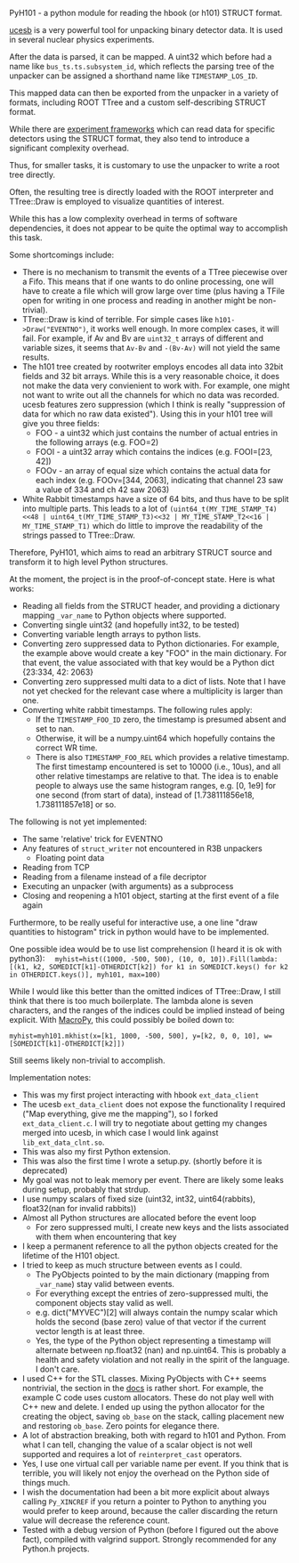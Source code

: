 PyH101 - a python module for reading the hbook (or h101) STRUCT format. 

[ucesb](https://fy.chalmers.se/~f96hajo/ucesb/) is a very powerful tool for unpacking binary detector data. It is used in several nuclear physics experiments. 

After the data is parsed, it can be mapped. A uint32 which before had a name like ``bus_ts.ts.subsystem_id``, which reflects the parsing tree of the unpacker can be assigned a shorthand name like ``TIMESTAMP_LOS_ID``. 

This mapped data can then be exported from the unpacker in a variety of formats, including ROOT TTree and a custom self-describing STRUCT format.

While there are [experiment frameworks](https://github.com/R3BRootGroup/R3BRoot) which can read data for specific detectors using the STRUCT format, they also tend to introduce a significant complexity overhead.

Thus, for smaller tasks, it is customary to use the unpacker to write a root tree directly. 

Often, the resulting tree is directly loaded with the ROOT interpreter and TTree::Draw is employed to visualize quantities of interest. 

While this has a low complexity overhead in terms of software dependencies, it does not appear to be quite the optimal way to accomplish this task. 

Some shortcomings include:
* There is no mechanism to transmit the events of a TTree piecewise over a Fifo. This means that if one wants to do online processing, one will have to create a file which will grow large over time (plus having a TFile open for writing in one process and reading in another might be non-trivial). 
* TTree::Draw is kind of terrible. For simple cases like ``h101->Draw("EVENTNO")``, it works well enough. In more complex cases, it will fail. For example, if Av and Bv are ``uint32_t`` arrays of different and variable sizes, it seems that ``Av-Bv`` and ``-(Bv-Av)`` will not yield the same results.
* The h101 tree created by rootwriter employs encodes all data into 32bit fields and 32 bit arrays. While this is a very reasonable choice, it does not make the data very convienient to work with. For example, one might not want to write out all the channels for which no data was recorded. ucesb features zero suppression (which I think is really "suppression of data for which no raw data existed"). Using this in your h101 tree will give you three fields:
  * FOO - a uint32 which just contains the number of actual entries in the following arrays (e.g. FOO=2)
  * FOOI - a uint32 array which contains the indices (e.g. FOOI=[23, 42])
  * FOOv - an array of equal size which contains the actual data for each index (e.g. FOOv=[344, 2063], indicating that channel 23 saw a value of 334 and ch 42 saw 2063)
* White Rabbit timestamps have a size of 64 bits, and thus have to be split into multiple parts. This leads to a lot of ``(uint64_t(MY_TIME_STAMP_T4)<<48 | uint64_t(MY_TIME_STAMP_T3)<<32 | MY_TIME_STAMP_T2<<16 | MY_TIME_STAMP_T1)`` which do little to improve the readability of the strings passed to TTree::Draw.

Therefore, PyH101, which aims to read an arbitrary STRUCT source and transform it to high level Python structures. 

At the moment, the project is in the proof-of-concept state. Here is what works:
* Reading all fields from the STRUCT header, and providing a dictionary mapping ``_var_name`` to Python objects where supported. 
* Converting single uint32 (and hopefully int32, to be tested)
* Converting variable length arrays to python lists. 
* Converting zero suppressed data to Python dictionaries. For example, the example above would create a key "FOO" in the main dictionary. For that event, the value associated with that key would be a Python dict {23:334, 42: 2063}
* Converting zero suppressed multi data to a dict of lists. Note that I have not yet checked for the relevant case where a multiplicity is larger than one. 
* Converting white rabbit timestamps. The following rules apply:
  * If the ``TIMESTAMP_FOO_ID`` zero, the timestamp is presumed absent and set to nan. 
  * Otherwise, it will be a numpy.uint64 which hopefully contains the correct WR time. 
  * There is also ``TIMESTAMP_FOO_REL`` which provides a relative timestamp. The first timestamp encountered is set to 10000 (i.e., 10us), and all other relative timestamps are relative to that. The idea is to enable people to always use the same histogram ranges, e.g. [0, 1e9] for one second (from start of data), instead of [1.738111856e18, 1.738111857e18] or so. 

The following is not yet implemented:
* The same 'relative' trick for EVENTNO
* Any features of ``struct_writer`` not encountered in R3B unpackers
   * Floating point data
* Reading from TCP
* Reading from a filename instead of a file decriptor
* Executing an unpacker (with arguments) as a subprocess
* Closing and reopening a h101 object, starting at the first event of a file again

Furthermore, to be really useful for interactive use, a one line "draw quantities to histogram" trick in python would have to be implemented. 

One possible idea would be to use list comprehension (I heard it is ok with python3):
``  myhist=hist((1000, -500, 500), (10, 0, 10]).Fill(lambda: [(k1, k2, SOMEDICT[k1]-OTHERDICT[k2]) for k1 in SOMEDICT.keys() for k2 in OTHERDICT.keys()], myh101, max=100)``

While I would like this better than the omitted indices of TTree::Draw, I still think that there is too much boilerplate. The lambda alone is seven characters, and the ranges of the indices could be implied instead of being explicit. With [MacroPy](https://pypi.org/project/MacroPy/), this could possibly be boiled down to:

``myhist=myh101.mkhist(x=[k1, 1000, -500, 500], y=[k2, 0, 0, 10], w=[SOMEDICT[k1]-OTHERDICT[k2]])``

Still seems likely non-trivial to accomplish. 


Implementation notes:
* This was my first project interacting with hbook ``ext_data_client``
* The ucesb ``ext_data_client`` does not expose the functionality I required ("Map everything, give me the mapping"), so I forked ``ext_data_client.c``. I will try to negotiate about getting my changes merged into ucesb, in which case I would link against ``lib_ext_data_clnt.so``.
* This was also my first Python extension.
* This was also the first time I wrote a setup.py. (shortly before it is deprecated)
* My goal was not to leak memory per event. There are likely some leaks during setup, probably that strdup.
* I use numpy scalars of fixed size (uint32, int32, uint64(rabbits), float32(nan for invalid rabbits))
* Almost all Python structures are allocated before the event loop
   * For zero suppressed multi, I create new keys and the lists associated with them when encountering that key
* I keep a permanent reference to all the python objects created for the lifetime of the H101 object.
* I tried to keep as much structure between events as I could. 
   * The PyObjects pointed to by the main dictionary (mapping from ``_var_name``) stay valid between events. 
   * For everything except the entries of zero-suppressed multi, the component objects stay valid as well. 
   * e.g. dict("MYVEC")[2] will always contain the numpy scalar which holds the second (base zero) value of that vector if the current vector length is at least three. 
   * Yes, the type of the Python object representing a timestamp will alternate between np.float32 (nan) and np.uint64. This is probably a health and safety violation and not really in the spirit of the language. I don't care. 
* I used C++ for the STL classes. Mixing PyObjects with C++ seems nontrivial, the section in the [docs](https://docs.python.org/3/extending/extending.html#writing-extensions-in-c) is rather short. For example, the example C code uses custom allocators. These do not play well with C++ new and delete. I ended up using the python allocator for the creating the object, saving ``ob_base`` on the stack, calling placement new and restoring ``ob_base``. Zero points for elegance there.
* A lot of abstraction breaking, both with regard to h101 and Python. From what I can tell, changing the value of a scalar object is not well supported and requires a lot of ``reinterpret_cast`` operators. 
* Yes, I use one virtual call per variable name per event. If you think that is terrible, you will likely not enjoy the overhead on the Python side of things much. 
* I wish the documentation had been a bit more explicit about always calling ``Py_XINCREF`` if you return a pointer to Python to anything you would prefer to keep around, because the caller discarding the return value will decrease the reference count.
* Tested with a debug version of Python (before I figured out the above fact), compiled with valgrind support. Strongly recommended for any Python.h projects. 

